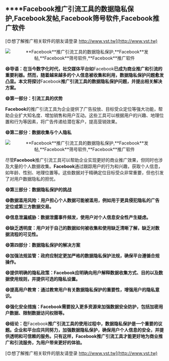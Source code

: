 ## ****Facebook**推广引流工具的数据隐私保护,**Facebook**发帖,**Facebook**筛号软件,**Facebook**推广软件**

[😍想了解推广相关软件的朋友请登录 http://www.vst.tw](http://www.vst.tw)

 <center><img src="https://vst.tw/MP4/tuiguang/png/7.png" alt="**Facebook**推广引流工具的数据隐私保护,**Facebook**发帖,**Facebook**筛号软件,**Facebook**推广软件"></center>

**😄导语：在当今数字化时代，社交媒体平台如**Facebook**已成为商业推广和引流的重要利器。然而，随着越来越多的个人信息被收集和利用，数据隐私保护问题愈发凸显。本文将探讨**Facebook**推广引流工具的数据隐私保护问题，并提出相关解决方案。**

**😄第一部分：引流工具的优势**

**Facebook**的推广引流工具为企业提供了广告投放、目标受众定位等强大功能，帮助企业扩大知名度、增加销售和用户互动。这些工具可以根据用户的兴趣、地理位置和行为等因素，将广告传递给潜在客户，提高营销效果。

**😄第二部分：数据收集与个人隐私**

 <center><img src="https://vst.tw/MP4/tuiguang/png/1.png" alt="**Facebook**推广引流工具的数据隐私保护,**Facebook**发帖,**Facebook**筛号软件,**Facebook**推广软件"></center>

尽管**Facebook**推广引流工具可以帮助企业实现更好的商业推广效果，但同时也涉及大量的个人数据收集。**Facebook**通过跟踪用户的行为和兴趣，获取个人信息，如年龄、性别、地理位置等。这些数据对于精确定位目标受众非常重要，但也引发了对用户数据隐私的担忧。

**😄第三部分：数据隐私保护的挑战**

**😄数据滥用风险：用户担心个人数据可能被滥用，例如用于更具侵犯隐私的广告定位或第三方数据交易。**

**😄信息泄漏威胁：数据泄露事件频发，使用户对个人信息安全性产生疑虑。**

**😄缺乏透明度：用户对于自己的数据如何被收集和使用缺乏清晰了解，缺乏对数据流程的可见性。**

**😄第四部分：数据隐私保护的解决方案**

**😄加强法规监管：政府应制定更加严格的数据隐私保护法规，确保平台遵循合规操作。**

**😄提供明确的隐私政策：**Facebook**应明确向用户解释数据收集方式、目的以及数据使用规则，并提供可选的隐私设置。**

**😄提高用户教育：通过教育用户有关数据隐私保护的重要性，增强用户的隐私意识。**

**😄强化安全措施：**Facebook**需要投入更多资源来加强数据安全防护，包括加密用户数据、限制数据访问权限等。**

**😄结论：在**Facebook**推广引流工具的使用过程中，数据隐私保护是一个重要的议题。企业和平台应共同努力，加强数据隐私保护，确保用户个人信息的安全，并提供透明和可信赖的服务。只有这样，**Facebook**推广引流工具才能更好地为商业推广和引流服务，为用户带来更好的体验。**

[😍想了解推广相关软件的朋友请登录 http://www.vst.tw](http://www.vst.tw)



